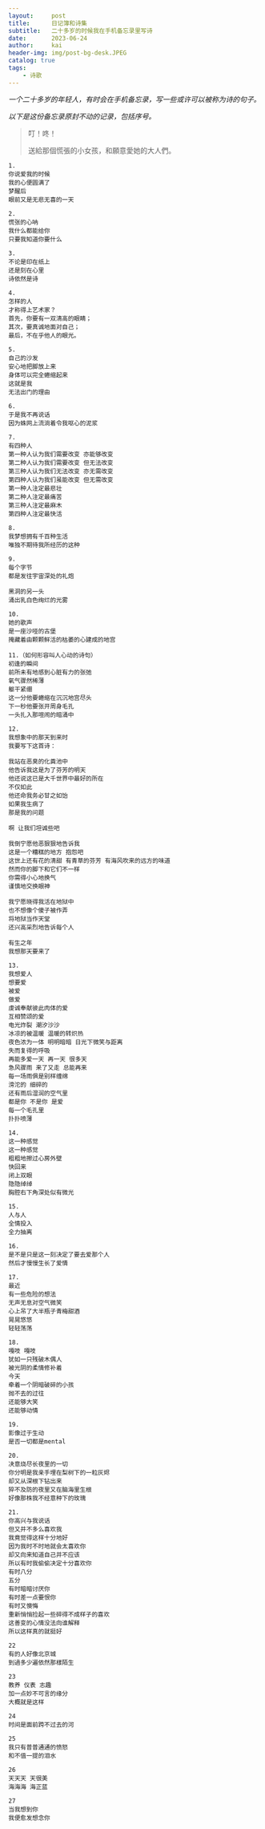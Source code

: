 ```yaml
---
layout:     post
title:      日记簿和诗集
subtitle:   二十多岁的时候我在手机备忘录里写诗
date:       2023-06-24
author:     kai
header-img: img/post-bg-desk.JPEG
catalog: true
tags:
    - 诗歌
---
```


*一个二十多岁的年轻人，有时会在手机备忘录，写一些或许可以被称为诗的句子。*

*以下是这份备忘录原封不动的记录，包括序号。*

> 叮！咚！
>
> 送給那個慌張的小女孩，和願意愛她的大人們。

```
1.
你说爱我的时候
我的心便圆满了
梦醒后
眼前又是无悲无喜的一天
```
```
2.
慌张的心呐
我什么都能给你
只要我知道你要什么
```
```
3.
不论是印在纸上
还是刻在心里
诗依然是诗
```
```
4.
怎样的人
才称得上艺术家？
首先，你要有一双清高的眼睛；
其次，要真诚地面对自己；
最后，不在乎他人的眼光。
```
```
5.
自己的沙发
安心地把脚放上来
身体可以完全蜷缩起来
这就是我
无法出门的理由
```
```
6.
于是我不再说话
因为蛛网上流淌着令我呕心的泥浆
```
```
7.
有四种人
第一种人认为我们需要改变 亦能够改变
第二种人认为我们需要改变 但无法改变
第三种人认为我们无法改变 亦无需改变
第四种人认为我们虽能改变 但无需改变 
第一种人注定最悲壮
第二种人注定最痛苦
第三种人注定最麻木
第四种人注定最快活
```
```
8.
我梦想拥有千百种生活
唯独不期待我所经历的这种
```
```
9.
每个字节
都是发往宇宙深处的礼炮

黑洞的另一头
涌出乳白色绚烂的光雾
```
```
10.
她的歌声
是一座沙哑的古堡
掩藏着由颗颗鲜活的枯萎的心建成的地宫
```
```
11.（如何形容叫人心动的诗句）
初逢的瞬间
前所未有地感到心脏有力的张弛
氧气骤然稀薄
躯干紧绷
这一分他要蜷缩在沉沉地宫尽头
下一秒他要张开周身毛孔
一头扎入那喧闹的暗涌中
```
```
12.
我想象中的那天到来时
我要写下这首诗：

我站在恶臭的化粪池中
他告诉我这是为了芬芳的明天
他还说这已是大千世界中最好的所在
不仅如此
他还命我务必甘之如饴
如果我生病了 
那是我的问题

啊 让我们坦诚些吧

我倒宁愿他恶狠狠地告诉我
这是一个糟糕的地方 抱怨吧
这世上还有花的清甜 有青草的芬芳 有海风吹来的远方的味道
然而你的脚下和它们不一样
你需得小心地换气
谨慎地交换眼神

我宁愿晓得我活在地狱中
也不想像个傻子被作弄
将地狱当作天堂
还兴高采烈地告诉每个人

有生之年
我想那天要来了
```
```
13.
我想爱人
想要爱
被爱
做爱
虔诚奉献彼此肉体的爱
互相赞颂的爱
电光炸裂 潮汐沙沙 
冰凉的被温暖 温暖的转炽热
夜色浓为一体 明明暗暗 日光下微笑与距离
失而复得的呼吸 
再能多爱一天 再一天 很多天
急风骤雨 来了又走 总能再来
每一场雨俱是别样缠绵
滂沱的 细碎的 
还有雨后湿润的空气里 
都是你 不是你 是爱
每一个毛孔里
扑扑喷薄
```
```
14.
这一种感觉
这一种感觉
粗粗地擦过心房外壁
快回来
闭上双眼
隐隐绰绰
胸腔右下角深处似有微光
```
```
15.
人与人
全情投入
全力抽离
```
```
16.
是不是只是这一刻决定了要去爱那个人
然后才慢慢生长了爱情
```
```
17.
最近
有一些危险的想法
无声无息对空气微笑
心上吊了大半瓶子青梅甜酒
晃晃悠悠
轻轻荡荡
```
```
18.
嘎吱 嘎吱
犹如一只残破木偶人
被光阴的柔情修补着
今天
牵着一个阴暗破碎的小孩
抛不去的过往
还能够大笑
还能够动情
```
```
19.
影像过于生动
是否一切都是mental
```
```
20.
决意烧尽长夜里的一切
你分明是我亲手埋在梨树下的一粒灰烬
却又从深根下钻出来
猝不及防的夜里又在脑海里生根
好像那株我不经意种下的玫瑰
```
```
21.
你高兴与我说话
但又并不多么喜欢我
我竟觉得这样十分地好
因为我时不时地就会太喜欢你
却又向来知道自己并不应该
所以有时我偷偷决定十分喜欢你
有时八分
五分
有时暗暗讨厌你
有时差一点要恨你
有时又懊悔
重新悄悄捡起一些碎得不成样子的喜欢
这善变的心情没法向谁解释
所以这样真的就挺好
```
```
22
有的人好像北京城
到過多少遍依然那樣陌生
```
```
23
教养 仪表 志趣 
加一点妙不可言的缘分
大概就是这样
```
```
24
时间是面前跨不过去的河
```
```
25
我只有普普通通的愤怒
和不值一提的泪水
```
```
26
天天天 天很美
海海海 海正蓝
```
```
27
当我想到你
我便愈发想念你
```
